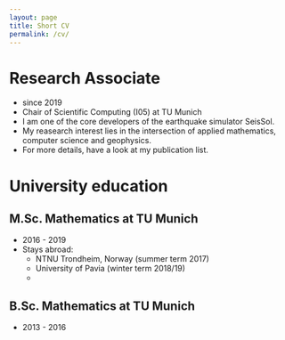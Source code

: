 ```yaml
---
layout: page
title: Short CV
permalink: /cv/
---
```


# Research Associate

* since 2019
* Chair of Scientific Computing (I05) at TU Munich
* I am one of the core developers of the earthquake simulator SeisSol.
* My reasearch interest lies in the intersection of applied mathematics, computer science and geophysics.
* For more details, have a look at my publication list.

# University education

## M.Sc. Mathematics at TU Munich
* 2016 - 2019
* Stays abroad:
  - NTNU Trondheim, Norway (summer term 2017)
  - University of Pavia (winter term 2018/19)
  - 
## B.Sc. Mathematics at TU Munich
* 2013 - 2016


